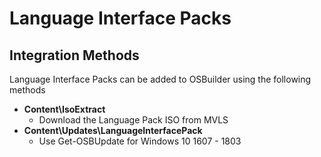 # Language Interface Packs

## Integration Methods

Language Interface Packs can be added to OSBuilder using the following methods

* **Content\IsoExtract**
  * Download the Language Pack ISO from MVLS
* **Content\Updates\LanguageInterfacePack**
  * Use Get-OSBUpdate for Windows 10 1607 - 1803

